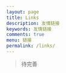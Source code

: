 ```yaml
---
layout: page
title: Links
description: 友情链接
keywords: 友情链接
comments: true
menu: 链接
permalink: /links/
---
```


> 待完善

 
